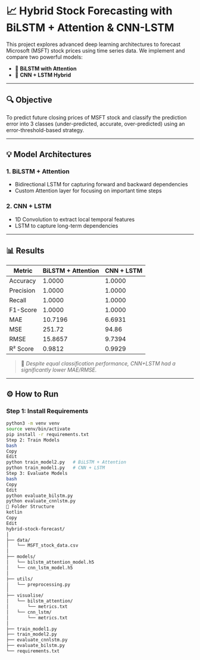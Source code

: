 # 📈 Hybrid Stock Forecasting with BiLSTM + Attention & CNN-LSTM

This project explores advanced deep learning architectures to forecast Microsoft (MSFT) stock prices using time series data. We implement and compare two powerful models:

- 🔁 **BiLSTM with Attention**
- 🧠 **CNN + LSTM Hybrid**

---

## 🔍 Objective

To predict future closing prices of MSFT stock and classify the prediction error into 3 classes (under-predicted, accurate, over-predicted) using an error-threshold-based strategy.

---

## 💡 Model Architectures

### 1. BiLSTM + Attention  
- Bidirectional LSTM for capturing forward and backward dependencies  
- Custom Attention layer for focusing on important time steps  

### 2. CNN + LSTM  
- 1D Convolution to extract local temporal features  
- LSTM to capture long-term dependencies  

---

## 📊 Results

| Metric       | BiLSTM + Attention | CNN + LSTM |
|--------------|--------------------|------------|
| Accuracy     | 1.0000             | 1.0000     |
| Precision    | 1.0000             | 1.0000     |
| Recall       | 1.0000             | 1.0000     |
| F1-Score     | 1.0000             | 1.0000     |
| MAE          | 10.7196            | 6.6931     |
| MSE          | 251.72             | 94.86      |
| RMSE         | 15.8657            | 9.7394     |
| R² Score     | 0.9812             | 0.9929     |

> 📌 *Despite equal classification performance, CNN+LSTM had a significantly lower MAE/RMSE.*

---

## ⚙️ How to Run

### Step 1: Install Requirements
```bash
python3 -m venv venv
source venv/bin/activate
pip install -r requirements.txt
Step 2: Train Models
bash
Copy
Edit
python train_model2.py   # BiLSTM + Attention
python train_model1.py   # CNN + LSTM
Step 3: Evaluate Models
bash
Copy
Edit
python evaluate_bilstm.py
python evaluate_cnnlstm.py
📁 Folder Structure
kotlin
Copy
Edit
hybrid-stock-forecast/
│
├── data/
│   └── MSFT_stock_data.csv
│
├── models/
│   └── bilstm_attention_model.h5
│   └── cnn_lstm_model.h5
│
├── utils/
│   └── preprocessing.py
│
├── visualise/
│   └── bilstm_attention/
│       └── metrics.txt
│   └── cnn_lstm/
│       └── metrics.txt
│
├── train_model1.py
├── train_model2.py
├── evaluate_cnnlstm.py
├── evaluate_bilstm.py
└── requirements.txt
